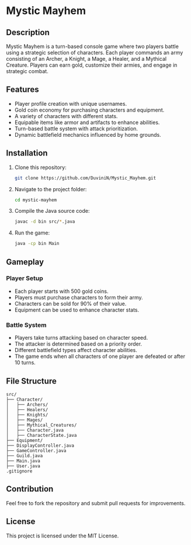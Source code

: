 # Mystic Mayhem

## Description
Mystic Mayhem is a turn-based console game where two players battle using a strategic selection of characters. Each player commands an army consisting of an Archer, a Knight, a Mage, a Healer, and a Mythical Creature. Players can earn gold, customize their armies, and engage in strategic combat.

## Features
- Player profile creation with unique usernames.
- Gold coin economy for purchasing characters and equipment.
- A variety of characters with different stats.
- Equipable items like armor and artifacts to enhance abilities.
- Turn-based battle system with attack prioritization.
- Dynamic battlefield mechanics influenced by home grounds.

## Installation
1. Clone this repository:
   ```sh
   git clone https://github.com/DuviniN/Mystic_Mayhem.git
   ```
2. Navigate to the project folder:
   ```sh
   cd mystic-mayhem
   ```
3. Compile the Java source code:
   ```sh
   javac -d bin src/*.java
   ```
4. Run the game:
   ```sh
   java -cp bin Main
   ```

## Gameplay
### Player Setup
- Each player starts with 500 gold coins.
- Players must purchase characters to form their army.
- Characters can be sold for 90% of their value.
- Equipment can be used to enhance character stats.

### Battle System
- Players take turns attacking based on character speed.
- The attacker is determined based on a priority order.
- Different battlefield types affect character abilities.
- The game ends when all characters of one player are defeated or after 10 turns.

## File Structure
```
src/
├── Character/
│   ├── Archers/
│   ├── Healers/
│   ├── Knights/
│   ├── Mages/
│   ├── Mythical_Creatures/
│   ├── Character.java
│   ├── CharacterState.java
├── Equipment/
├── DisplayController.java
├── GameController.java
├── Guild.java
├── Main.java
├── User.java
.gitignore
```

## Contribution
Feel free to fork the repository and submit pull requests for improvements.

## License
This project is licensed under the MIT License.
